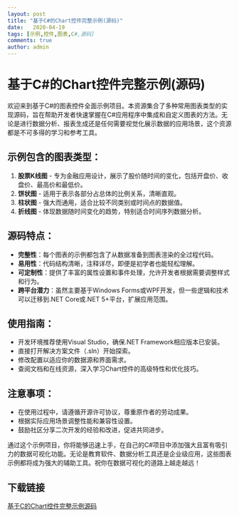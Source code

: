 ```yaml
---
layout: post
title: "基于C#的Chart控件完整示例(源码)"
date:   2020-04-19
tags: [示例,控件,图表,C#,源码]
comments: true
author: admin
---
```

# 基于C#的Chart控件完整示例(源码)

欢迎来到基于C#的图表控件全面示例项目。本资源集合了多种常用图表类型的实现源码，旨在帮助开发者快速掌握在C#应用程序中集成和自定义图表的方法。无论是进行数据分析、报表生成还是任何需要视觉化展示数据的应用场景，这个资源都是不可多得的学习和参考工具。

## 示例包含的图表类型：

1. **股票K线图** - 专为金融应用设计，展示了股价随时间的变化，包括开盘价、收盘价、最高价和最低价。
2. **饼状图** - 适用于表示各部分占总体的比例关系，清晰直观。
3. **柱状图** - 强大而通用，适合比较不同类别或时间点的数据值。
4. **折线图** - 体现数据随时间变化的趋势，特别适合时间序列数据分析。

## 源码特点：
- **完整性**：每个图表的示例都包含了从数据准备到图表渲染的全过程代码。
- **易用性**：代码结构清晰，注释详尽，即便是初学者也能轻松理解。
- **可定制性**：提供了丰富的属性设置和事件处理，允许开发者根据需要调整样式和行为。
- **跨平台潜力**：虽然主要基于Windows Forms或WPF开发，但一些逻辑和技术可以迁移到.NET Core或.NET 5+平台，扩展应用范围。

## 使用指南：
- 开发环境推荐使用Visual Studio，确保.NET Framework相应版本已安装。
- 直接打开解决方案文件（.sln）开始探索。
- 修改配置以适应你的数据源和界面需求。
- 查阅文档和在线资源，深入学习Chart控件的高级特性和优化技巧。

## 注意事项：
- 在使用过程中，请遵循开源许可协议，尊重原作者的劳动成果。
- 根据实际应用场景调整性能和兼容性设置。
- 鼓励社区分享二次开发的经验和改进，促进共同进步。

通过这个示例项目，你将能够迅速上手，在自己的C#项目中添加强大且富有吸引力的数据可视化功能。无论是教育软件、数据分析工具还是企业级应用，这些图表示例都将成为强大的辅助工具。祝你在数据可视化的道路上越走越远！

## 下载链接

[基于C的Chart控件完整示例源码](https://pan.quark.cn/s/b880b817d1ee)